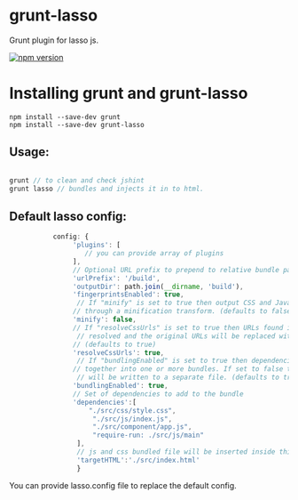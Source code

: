 # grunt-lasso

Grunt plugin for lasso js.

[![npm version](https://badge.fury.io/js/grunt-lasso.svg)](https://badge.fury.io/js/grunt-lasso)


# Installing grunt and grunt-lasso 

```shell
npm install --save-dev grunt
npm install --save-dev grunt-lasso
```

## Usage:

```javascript

grunt // to clean and check jshint
grunt lasso // bundles and injects it in to html.

```

## Default lasso config:

```javascript
           config: {
                'plugins': [
                   // you can provide array of plugins
                ],
                // Optional URL prefix to prepend to relative bundle paths like http://mycdn/build
                'urlPrefix': '/build',
                'outputDir': path.join(__dirname, 'build'),
                'fingerprintsEnabled': true,
                 // If "minify" is set to true then output CSS and JavaScript will run
                // through a minification transform. (defaults to false)
                'minify': false,
                // If "resolveCssUrls" is set to true then URLs found in CSS files will be
                 // resolved and the original URLs will be replaced with the resolved URLs.
                // (defaults to true)
                'resolveCssUrls': true,
                 // If "bundlingEnabled" is set to true then dependencies will be concatenated
                // together into one or more bundles. If set to false then each dependency
                 // will be written to a separate file. (defaults to true)
                'bundlingEnabled': true,
                // Set of dependencies to add to the bundle
                'dependencies':[
                    "./src/css/style.css",
                     "./src/js/index.js",
                     "./src/component/app.js",
                     "require-run: ./src/js/main"
                 ],
                 // js and css bundled file will be inserted inside this html
                 'targetHTML':'./src/index.html'
                 }
```

You can provide lasso.config file to replace the default config.